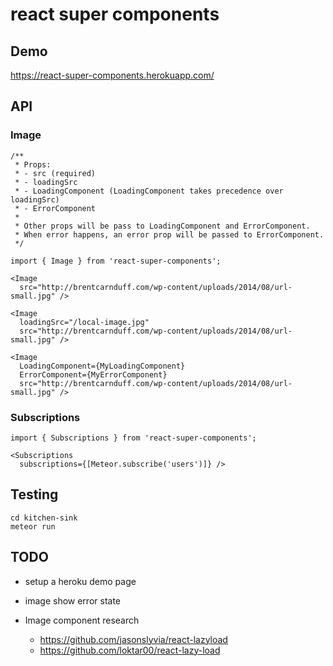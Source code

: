 # react super components

## Demo
https://react-super-components.herokuapp.com/

## API

### Image
```
/**
 * Props:
 * - src (required)
 * - loadingSrc
 * - LoadingComponent (LoadingComponent takes precedence over loadingSrc)
 * - ErrorComponent
 *
 * Other props will be pass to LoadingComponent and ErrorComponent.
 * When error happens, an error prop will be passed to ErrorComponent.
 */

import { Image } from 'react-super-components';

<Image
  src="http://brentcarnduff.com/wp-content/uploads/2014/08/url-small.jpg" />

<Image
  loadingSrc="/local-image.jpg"
  src="http://brentcarnduff.com/wp-content/uploads/2014/08/url-small.jpg" />

<Image
  LoadingComponent={MyLoadingComponent}
  ErrorComponent={MyErrorComponent}
  src="http://brentcarnduff.com/wp-content/uploads/2014/08/url-small.jpg" />
```

### Subscriptions
```
import { Subscriptions } from 'react-super-components';

<Subscriptions
  subscriptions={[Meteor.subscribe('users')]} />
```

## Testing
```
cd kitchen-sink
meteor run
```

## TODO
- setup a heroku demo page
- image show error state

- Image component research
  - https://github.com/jasonslyvia/react-lazyload
  - https://github.com/loktar00/react-lazy-load

